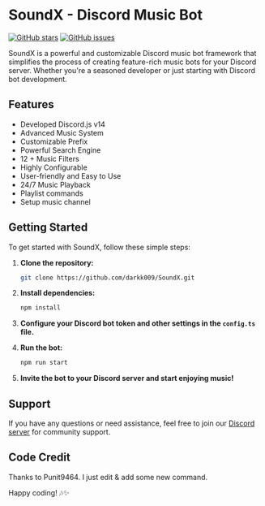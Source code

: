 # SoundX - Discord Music Bot

[![GitHub stars](https://img.shields.io/github/stars/darkk009/SoundX.svg)](https://github.com/darkk009/SoundX/stargazers)
[![GitHub issues](https://img.shields.io/github/issues/SoundX/SoundX.svg)](https://github.com/darkk009/SoundX/issues)

SoundX is a powerful and customizable Discord music bot framework that simplifies the process of creating feature-rich music bots for your Discord server. Whether you're a seasoned developer or just starting with Discord bot development.

## Features

- Developed Discord.js v14
- Advanced Music System
- Customizable Prefix
- Powerful Search Engine
- 12 + Music Filters
- Highly Configurable
- User-friendly and Easy to Use
- 24/7 Music Playback
- Playlist commands
- Setup music channel

## Getting Started

To get started with SoundX, follow these simple steps:

1. **Clone the repository:**
   ```bash
   git clone https://github.com/darkk009/SoundX.git
   ```

2. **Install dependencies:**
   ```bash
   npm install
   ```

3. **Configure your Discord bot token and other settings in the `config.ts` file.**

4. **Run the bot:**
   ```bash
   npm run start
   ```

5. **Invite the bot to your Discord server and start enjoying music!**

## Support

If you have any questions or need assistance, feel free to join our [Discord server](https://dsc.gg/SoundX) for community support.

## Code Credit

Thanks to Punit9464. I just edit & add some new command.

Happy coding! 🎶✨

